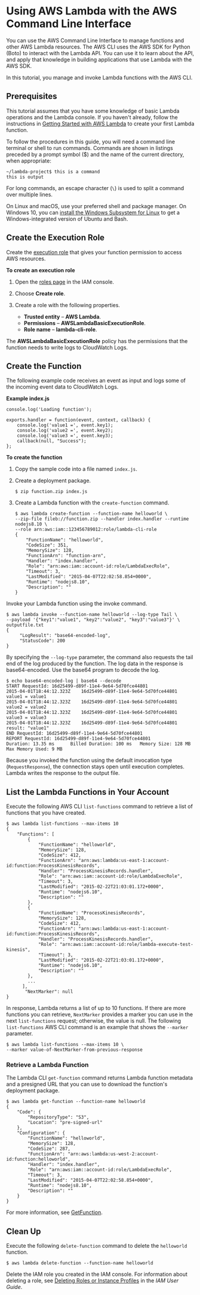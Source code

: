 # Using AWS Lambda with the AWS Command Line Interface<a name="with-userapp"></a>

You can use the AWS Command Line Interface to manage functions and other AWS Lambda resources\. The AWS CLI uses the AWS SDK for Python \(Boto\) to interact with the Lambda API\. You can use it to learn about the API, and apply that knowledge in building applications that use Lambda with the AWS SDK\.

In this tutorial, you manage and invoke Lambda functions with the AWS CLI\.

## Prerequisites<a name="with-userapp-walkthrough-custom-events-deploy"></a>

This tutorial assumes that you have some knowledge of basic Lambda operations and the Lambda console\. If you haven't already, follow the instructions in [Getting Started with AWS Lambda](getting-started.md) to create your first Lambda function\.

To follow the procedures in this guide, you will need a command line terminal or shell to run commands\. Commands are shown in listings preceded by a prompt symbol \($\) and the name of the current directory, when appropriate:

```
~/lambda-project$ this is a command
this is output
```

For long commands, an escape character \(`\`\) is used to split a command over multiple lines\.

On Linux and macOS, use your preferred shell and package manager\. On Windows 10, you can [install the Windows Subsystem for Linux](https://docs.microsoft.com/en-us/windows/wsl/install-win10) to get a Windows\-integrated version of Ubuntu and Bash\.

## Create the Execution Role<a name="with-userapp-walkthrough-custom-events-create-iam-role"></a>

Create the [execution role](lambda-intro-execution-role.md) that gives your function permission to access AWS resources\.

**To create an execution role**

1. Open the [roles page](https://console.aws.amazon.com/iam/home#/roles) in the IAM console\.

1. Choose **Create role**\.

1. Create a role with the following properties\.
   + **Trusted entity** – **AWS Lambda**\.
   + **Permissions** – **AWSLambdaBasicExecutionRole**\.
   + **Role name** – **lambda\-cli\-role**\.

The **AWSLambdaBasicExecutionRole** policy has the permissions that the function needs to write logs to CloudWatch Logs\.

## Create the Function<a name="with-userapp-walkthrough-custom-events-upload"></a>

The following example code receives an event as input and logs some of the incoming event data to CloudWatch Logs\.

**Example index\.js**  

```
console.log('Loading function');

exports.handler = function(event, context, callback) {
    console.log('value1 =', event.key1);
    console.log('value2 =', event.key2);
    console.log('value3 =', event.key3);
    callback(null, "Success");
};
```

**To create the function**

1. Copy the sample code into a file named `index.js`\.

1. Create a deployment package\.

   ```
   $ zip function.zip index.js
   ```

1. Create a Lambda function with the `create-function` command\.

   ```
   $ aws lambda create-function --function-name helloworld \
   --zip-file fileb://function.zip --handler index.handler --runtime nodejs8.10 \
   --role arn:aws:iam::123456789012:role/lambda-cli-role
   {
       "FunctionName": "helloworld",
       "CodeSize": 351,
       "MemorySize": 128,
       "FunctionArn": "function-arn",
       "Handler": "index.handler",
       "Role": "arn:aws:iam::account-id:role/LambdaExecRole",
       "Timeout": 3,
       "LastModified": "2015-04-07T22:02:58.854+0000",
       "Runtime": "nodejs8.10",
       "Description": ""
   }
   ```

Invoke your Lambda function using the invoke command\. 

```
$ aws lambda invoke --function-name helloworld --log-type Tail \
--payload '{"key1":"value1", "key2":"value2", "key3":"value3"}' \
outputfile.txt
{
     "LogResult": "base64-encoded-log",
     "StatusCode": 200 
}
```

By specifying the `--log-type` parameter, the command also requests the tail end of the log produced by the function\. The log data in the response is base64\-encoded\. Use the base64 program to decode the log\.

```
$ echo base64-encoded-log | base64 --decode
START RequestId: 16d25499-d89f-11e4-9e64-5d70fce44801
2015-04-01T18:44:12.323Z    16d25499-d89f-11e4-9e64-5d70fce44801    value1 = value1
2015-04-01T18:44:12.323Z    16d25499-d89f-11e4-9e64-5d70fce44801    value2 = value2
2015-04-01T18:44:12.323Z    16d25499-d89f-11e4-9e64-5d70fce44801    value3 = value3
2015-04-01T18:44:12.323Z    16d25499-d89f-11e4-9e64-5d70fce44801    result: "value1"
END RequestId: 16d25499-d89f-11e4-9e64-5d70fce44801
REPORT RequestId: 16d25499-d89f-11e4-9e64-5d70fce44801       
Duration: 13.35 ms      Billed Duration: 100 ms   Memory Size: 128 MB  
Max Memory Used: 9 MB
```

Because you invoked the function using the default invocation type \(`RequestResponse`\), the connection stays open until execution completes\. Lambda writes the response to the output file\.

## List the Lambda Functions in Your Account<a name="with-userapp-walkthrough-custom-events-list-functions"></a>

Execute the following AWS CLI `list-functions` command to retrieve a list of functions that you have created\. 

```
$ aws lambda list-functions --max-items 10
{
    "Functions": [
        {
            "FunctionName": "helloworld",
            "MemorySize": 128,
            "CodeSize": 412,
            "FunctionArn": "arn:aws:lambda:us-east-1:account-id:function:ProcessKinesisRecords",
            "Handler": "ProcessKinesisRecords.handler",
            "Role": "arn:aws:iam::account-id:role/LambdaExecRole",
            "Timeout": 3,
            "LastModified": "2015-02-22T21:03:01.172+0000",
            "Runtime": "nodejs6.10",
            "Description": ""
        },
        {
            "FunctionName": "ProcessKinesisRecords",
            "MemorySize": 128,
            "CodeSize": 412,
            "FunctionArn": "arn:aws:lambda:us-east-1:account-id:function:ProcessKinesisRecords",
            "Handler": "ProcessKinesisRecords.handler",
            "Role": "arn:aws:iam::account-id:role/lambda-execute-test-kinesis",
            "Timeout": 3,
            "LastModified": "2015-02-22T21:03:01.172+0000",
            "Runtime": "nodejs6.10",
            "Description": ""
        },
        ...
      ],
       "NextMarker": null
}
```

In response, Lambda returns a list of up to 10 functions\. If there are more functions you can retrieve, `NextMarker` provides a marker you can use in the next `list-functions` request; otherwise, the value is null\. The following `list-functions` AWS CLI command is an example that shows the `--marker` parameter\.

```
$ aws lambda list-functions --max-items 10 \
--marker value-of-NextMarker-from-previous-response
```

### Retrieve a Lambda Function<a name="with-userapp-walkthrough-custom-events-get-configuration"></a>

The Lambda CLI `get-function` command returns Lambda function metadata and a presigned URL that you can use to download the function's deployment package\.

```
$ aws lambda get-function --function-name helloworld
{
    "Code": {
        "RepositoryType": "S3",
        "Location": "pre-signed-url"
    },
    "Configuration": {
        "FunctionName": "helloworld",
        "MemorySize": 128,
        "CodeSize": 287,
        "FunctionArn": "arn:aws:lambda:us-west-2:account-id:function:helloworld",
        "Handler": "index.handler",
        "Role": "arn:aws:iam::account-id:role/LambdaExecRole",
        "Timeout": 3,
        "LastModified": "2015-04-07T22:02:58.854+0000",
        "Runtime": "nodejs8.10",
        "Description": ""
    }
}
```

For more information, see [GetFunction](API_GetFunction.md)\.

## Clean Up<a name="with-userapp-walkthrough-custom-events-delete-function"></a>

Execute the following `delete-function` command to delete the `helloworld` function\.

```
$ aws lambda delete-function --function-name helloworld
```

Delete the IAM role you created in the IAM console\. For information about deleting a role, see [Deleting Roles or Instance Profiles](https://docs.aws.amazon.com/IAM/latest/UserGuide/id_roles_manage_delete.html) in the *IAM User Guide*\. 